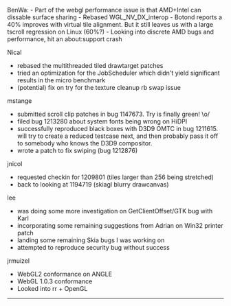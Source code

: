 

BenWa:
        - Part of the webgl performance issue is that AMD+Intel can dissable surface sharing
        - Rebased WGL_NV_DX_interop
        - Botond reports a 40% improves with virtual tile alignment. But it still leaves us with a large tscroll regression on Linux (60%?)
        - Looking into discrete AMD bugs and performance, hit an about:support crash
    
    

Nical
* rebased the multithreaded tiled drawtarget patches
* tried an optimization for the JobScheduler which didn't yield significant results in the micro benchmark
* (potential) fix on try for the texture cleanup rb swap issue



mstange
* submitted scroll clip patches in bug 1147673. Try is finally green! \o/
* filed bug 1213280 about system fonts being wrong on HiDPI
* successfully reproduced black boxes with D3D9 OMTC in bug 1211615. will try to create a reduced testcase next, and then probably pass it off to somebody who knows the D3D9 compositor.
* wrote a patch to fix swiping (bug 1212876)



jnicol
* requested checkin for 1209801 (tiles larger than 256 being stretched)
* back to looking at 1194719 (skiagl blurry drawcanvas)



lee
* was doing some more investigation on GetClientOffset/GTK bug with Karl
* incorporating some remaining suggestions from Adrian on Win32 printer patch
* landing some remaining Skia bugs I was working on
* attempted to reproduce security bug without success



jrmuizel
* WebGL2 conformance on ANGLE
* WebGL 1.0.3 conformance
* Looked into rr + OpenGL

________________


